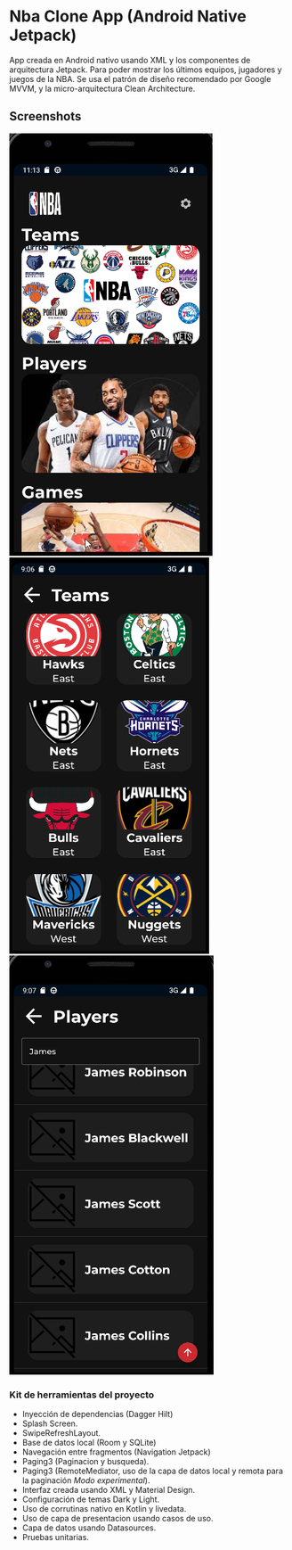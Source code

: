 # Nba Clone App (Android Native Jetpack)

App creada en Android nativo usando XML y los componentes de arquitectura Jetpack. Para poder mostrar los últimos equipos, jugadores y juegos de la NBA.
Se usa el patrón de diseño recomendado por Google MVVM, y la micro-arquitectura Clean Architecture.

## Screenshots
![Home Nba App](assets/app_nba.png)
![Teams Nba](assets/teams.png)
![Players Nba](assets/players.png)

### Kit de herramientas del proyecto

- Inyección de dependencias (Dagger Hilt)
- Splash Screen.
- SwipeRefreshLayout.
- Base de datos local (Room y SQLite)
- Navegación entre fragmentos (Navigation Jetpack)
- Paging3 (Paginacion y busqueda).
- Paging3 (RemoteMediator, uso de la capa de datos local y remota para la paginación *Modo experimental*).
- Interfaz creada usando XML y Material Design.
- Configuración de temas Dark y Light.
- Uso de corrutinas nativo en Kotlin y livedata.
- Uso de capa de presentacion usando casos de uso.
- Capa de datos usando Datasources.
- Pruebas unitarias.